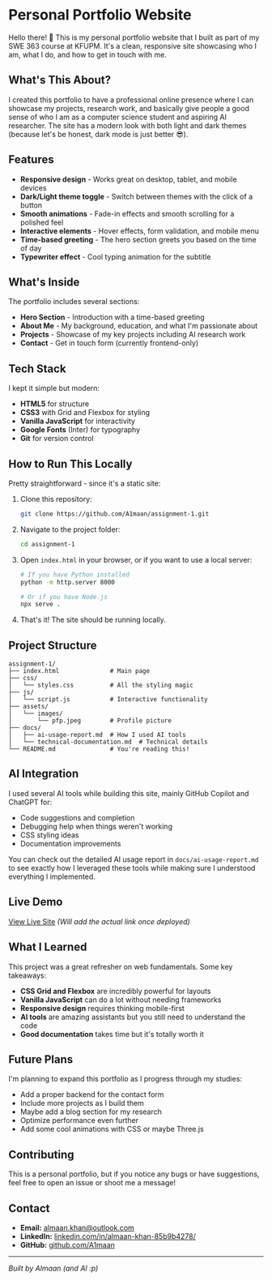 # Personal Portfolio Website

Hello there! 👋 This is my personal portfolio website that I built as part of my SWE 363 course at KFUPM. It's a clean, responsive site showcasing who I am, what I do, and how to get in touch with me.

## What's This About?

I created this portfolio to have a professional online presence where I can showcase my projects, research work, and basically give people a good sense of who I am as a computer science student and aspiring AI researcher. The site has a modern look with both light and dark themes (because let's be honest, dark mode is just better 😎).

## Features

- **Responsive design** - Works great on desktop, tablet, and mobile devices
- **Dark/Light theme toggle** - Switch between themes with the click of a button
- **Smooth animations** - Fade-in effects and smooth scrolling for a polished feel
- **Interactive elements** - Hover effects, form validation, and mobile menu
- **Time-based greeting** - The hero section greets you based on the time of day
- **Typewriter effect** - Cool typing animation for the subtitle

## What's Inside

The portfolio includes several sections:

- **Hero Section** - Introduction with a time-based greeting
- **About Me** - My background, education, and what I'm passionate about
- **Projects** - Showcase of my key projects including AI research work
- **Contact** - Get in touch form (currently frontend-only)

## Tech Stack

I kept it simple but modern:
- **HTML5** for structure
- **CSS3** with Grid and Flexbox for styling
- **Vanilla JavaScript** for interactivity
- **Google Fonts** (Inter) for typography
- **Git** for version control

## How to Run This Locally

Pretty straightforward - since it's a static site:

1. Clone this repository:
   ```bash
   git clone https://github.com/A1maan/assignment-1.git
   ```

2. Navigate to the project folder:
   ```bash
   cd assignment-1
   ```

3. Open `index.html` in your browser, or if you want to use a local server:
   ```bash
   # If you have Python installed
   python -m http.server 8000
   
   # Or if you have Node.js
   npx serve .
   ```

4. That's it! The site should be running locally.

## Project Structure

```
assignment-1/
├── index.html              # Main page
├── css/
│   └── styles.css          # All the styling magic
├── js/
│   └── script.js           # Interactive functionality
├── assets/
│   └── images/
│       └── pfp.jpeg        # Profile picture
├── docs/
│   ├── ai-usage-report.md  # How I used AI tools
│   └── technical-documentation.md  # Technical details
└── README.md               # You're reading this!
```

## AI Integration

I used several AI tools while building this site, mainly GitHub Copilot and ChatGPT for:
- Code suggestions and completion
- Debugging help when things weren't working
- CSS styling ideas
- Documentation improvements

You can check out the detailed AI usage report in `docs/ai-usage-report.md` to see exactly how I leveraged these tools while making sure I understood everything I implemented.

## Live Demo

[View Live Site](#) _(Will add the actual link once deployed)_

## What I Learned

This project was a great refresher on web fundamentals. Some key takeaways:

- **CSS Grid and Flexbox** are incredibly powerful for layouts
- **Vanilla JavaScript** can do a lot without needing frameworks
- **Responsive design** requires thinking mobile-first
- **AI tools** are amazing assistants but you still need to understand the code
- **Good documentation** takes time but it's totally worth it

## Future Plans

I'm planning to expand this portfolio as I progress through my studies:
- Add a proper backend for the contact form
- Include more projects as I build them
- Maybe add a blog section for my research
- Optimize performance even further
- Add some cool animations with CSS or maybe Three.js

## Contributing

This is a personal portfolio, but if you notice any bugs or have suggestions, feel free to open an issue or shoot me a message!

## Contact

- **Email:** almaan.khan@outlook.com
- **LinkedIn:** [linkedin.com/in/almaan-khan-85b9b4278/](https://www.linkedin.com/in/almaan-khan-85b9b4278/)
- **GitHub:** [github.com/A1maan](https://github.com/A1maan)

---

*Built by Almaan (and AI :p)*